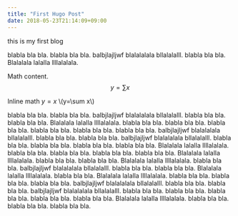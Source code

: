```yaml
---
title: "First Hugo Post"
date: 2018-05-23T21:14:09+09:00
---
```


this is my first blog

blabla bla bla.
blabla bla bla. balbjlajljwf blalalalala bllalalalll.
blabla bla bla. Blalalala lalalla llllalalala.


Math content.
$$
y = \sum x
$$


Inline math $y=x$ \\(y=\sum x\\)

blabla bla bla.
blabla bla bla. balbjlajljwf blalalalala bllalalalll.
blabla bla bla.
blabla bla bla. Blalalala lalalla llllalalala.
blabla bla bla.
blabla bla bla.
blabla bla bla.
blabla bla bla.
blabla bla bla.
blabla bla bla. balbjlajljwf blalalalala bllalalalll.
blabla bla bla.
blabla bla bla. balbjlajljwf blalalalala bllalalalll.
blabla bla bla.
blabla bla bla.
blabla bla bla.
blabla bla bla. Blalalala lalalla llllalalala.
blabla bla bla.
blabla bla bla.
blabla bla bla.
blabla bla bla. Blalalala lalalla llllalalala.
blabla bla bla.
blabla bla bla. Blalalala lalalla llllalalala.
blabla bla bla. balbjlajljwf blalalalala bllalalalll.
blabla bla bla.
blabla bla bla. Blalalala lalalla llllalalala.
blabla bla bla. Blalalala lalalla llllalalala.
blabla bla bla.
blabla bla bla.
blabla bla bla. balbjlajljwf blalalalala bllalalalll.
blabla bla bla.
blabla bla bla. balbjlajljwf blalalalala bllalalalll.
blabla bla bla.
blabla bla bla.
blabla bla bla.
blabla bla bla.
blabla bla bla. Blalalala lalalla llllalalala.
blabla bla bla.
blabla bla bla.
blabla bla bla.

